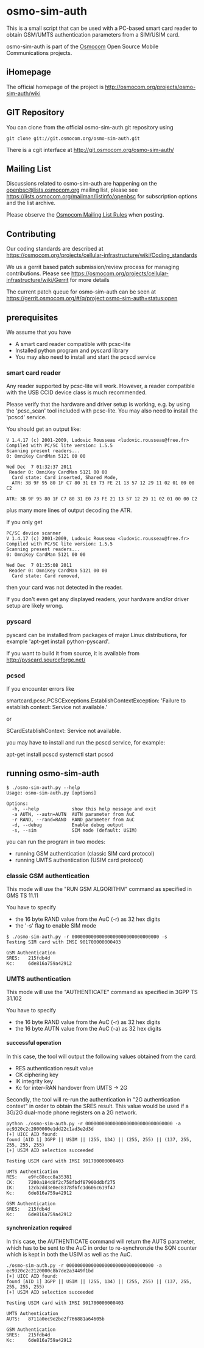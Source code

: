 # osmo-sim-auth

This is a small script that can be used with a PC-based smart card
reader to obtain GSM/UMTS authentication parameters from a SIM/USIM
card.

osmo-sim-auth is part of the [Osmocom](https://osmocom.org/) Open Source
Mobile Communications projects.

## iHomepage

The official homepage of the project is
<http://osmocom.org/projects/osmo-sim-auth/wiki>

## GIT Repository

You can clone from the official osmo-sim-auth.git repository using

	git clone git://git.osmocom.org/osmo-sim-auth.git

There is a cgit interface at <http://git.osmocom.org/osmo-sim-auth/>

## Mailing List

Discussions related to osmo-sim-auth are happening on the
openbsc@lists.osmocom.org mailing list, please see
<https://lists.osmocom.org/mailman/listinfo/openbsc> for subscription
options and the list archive.

Please observe the [Osmocom Mailing List
Rules](https://osmocom.org/projects/cellular-infrastructure/wiki/Mailing_List_Rules)
when posting.

## Contributing

Our coding standards are described at
<https://osmocom.org/projects/cellular-infrastructure/wiki/Coding_standards>

We us a gerrit based patch submission/review process for managing
contributions.  Please see
<https://osmocom.org/projects/cellular-infrastructure/wiki/Gerrit> for
more details

The current patch queue for osmo-sim-auth can be seen at
<https://gerrit.osmocom.org/#/q/project:osmo-sim-auth+status:open>

## prerequisites

We assume that you have

* A smart card reader compatible with pcsc-lite
* Installed python program and pyscard library
* You may also need to install and start the pcscd service

### smart card reader

Any reader supported by pcsc-lite will work.  However, a reader
compatible with the USB CCID device class is much recommended.

Please verify that the hardware and driver setup is working, e.g. by
using the 'pcsc_scan' tool included with pcsc-lite. You may also need
to install the 'pcscd' service.

You should get an output like:
```
V 1.4.17 (c) 2001-2009, Ludovic Rousseau <ludovic.rousseau@free.fr>
Compiled with PC/SC lite version: 1.5.5
Scanning present readers...
0: OmniKey CardMan 5121 00 00

Wed Dec  7 01:32:37 2011
 Reader 0: OmniKey CardMan 5121 00 00
  Card state: Card inserted, Shared Mode, 
  ATR: 3B 9F 95 80 1F C7 80 31 E0 73 FE 21 13 57 12 29 11 02 01 00 00 C2

ATR: 3B 9F 95 80 1F C7 80 31 E0 73 FE 21 13 57 12 29 11 02 01 00 00 C2
```

plus many more lines of output decoding the ATR.

If you only get
```
PC/SC device scanner
V 1.4.17 (c) 2001-2009, Ludovic Rousseau <ludovic.rousseau@free.fr>
Compiled with PC/SC lite version: 1.5.5
Scanning present readers...
0: OmniKey CardMan 5121 00 00

Wed Dec  7 01:35:08 2011
 Reader 0: OmniKey CardMan 5121 00 00
  Card state: Card removed, 
```

then your card was not detected in the reader. 

If you don't even get any displayed readers, your hardware and/or driver
setup are likely wrong.


### pyscard

pyscard can be installed from packages of major Linux distributions,
for example 'apt-get install python-pyscard'.

If you want to build it from source, it is available from
<http://pyscard.sourceforge.net/>

### pcscd

If you encounter errors like

  smartcard.pcsc.PCSCExceptions.EstablishContextException: 'Failure to establish context: Service not available.'

or

  SCardEstablishContext: Service not available.

you may have to install and run the pcscd service, for example:

  apt-get install pcscd
  systemctl start pcscd


## running osmo-sim-auth

```
$ ./osmo-sim-auth.py --help
Usage: osmo-sim-auth.py [options]

Options:
  -h, --help            show this help message and exit
  -a AUTN, --autn=AUTN  AUTN parameter from AuC
  -r RAND, --rand=RAND  RAND parameter from AuC
  -d, --debug           Enable debug output
  -s, --sim             SIM mode (default: USIM)
```

you can run the program in two modes:
 * running GSM authentication (classic SIM card protocol)
 * running UMTS authentication (USIM card protocol)

### classic GSM authentication

This mode will use the "RUN GSM ALGORITHM" command as specified in GMS
TS 11.11

You have to specify
 * the 16 byte RAND value from the AuC (-r) as 32 hex digits
 * the '-s' flag to enable SIM mode

```
$ ./osmo-sim-auth.py -r 00000000000000000000000000000000 -s
Testing SIM card with IMSI 901700000000403

GSM Authentication
SRES:   215fdb4d
Kc:     6de816a759a42912
```

### UMTS authentication

This mode will use the "AUTHENTICATE" command as specified in 3GPP TS
31.102

You have to specify
 * the 16 byte RAND value from the AuC (-r) as 32 hex digits
 * the 16 byte AUTN value from the AuC (-a) as 32 hex digits

#### successful operation

In this case, the tool will output the following values obtained from
the card:
 * RES authentication result value
 * CK ciphering key
 * IK integrity key
 * Kc for inter-RAN handover from UMTS -> 2G

Secondly, the tool will re-run the authentication in "2G authentication
context" in order to obtain the SRES result.  This value would be used
if a 3G/2G dual-mode phone registers on a 2G network.

```
python ./osmo-sim-auth.py -r 00000000000000000000000000000000 -a ec9320c2c2000000e1dd22c1ad3e2d3d 
[+] UICC AID found:
found [AID 1] 3GPP || USIM || (255, 134) || (255, 255) || (137, 255,
255, 255, 255)
[+] USIM AID selection succeeded

Testing USIM card with IMSI 901700000000403

UMTS Authentication
RES:    e9fc88ccc8a35381
CK:     7200a184d8f2c758fbdf87900ddbf275
IK:     12cb2dd3e0ec8378f6fc1d606c619f47
Kc:     6de816a759a42912

GSM Authentication
SRES:   215fdb4d
Kc:     6de816a759a42912
```

#### synchronization required

In this case, the AUTHENTICATE command will return the AUTS parameter,
which has to be sent to the AuC in order to re-synchronzie the SQN
counter which is kept in both the USIM as well as the AuC.

```
./osmo-sim-auth.py -r 00000000000000000000000000000000 -a ec9320c2c2120000c8b7de2a3449f1bd
[+] UICC AID found:
found [AID 1] 3GPP || USIM || (255, 134) || (255, 255) || (137, 255,
255, 255, 255)
[+] USIM AID selection succeeded

Testing USIM card with IMSI 901700000000403

UMTS Authentication
AUTS:   8711a0ec9e2be2f766881a64605b

GSM Authentication
SRES:   215fdb4d
Kc:     6de816a759a42912
```
